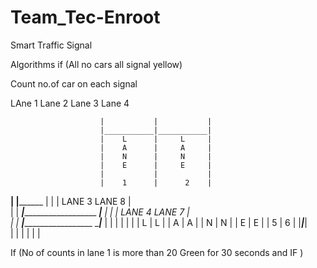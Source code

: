 # Team_Tec-Enroot
Smart Traffic Signal

Algorithms
 if (All no cars all signal yellow)

Count  no.of  car on each signal

LAne 1 
Lane 2
Lane 3
Lane 4


                        |           |           |
                        |___________|___________|
                        |    L      |     L     |
                        |    A      |     A     |
                        |    N      |     N     |
                        |    E      |     E     |
                        |           |           |
                        |    1      |      2    |
________________________|                       |______________________________
   |                                                             |
   | LANE 3                                           LANE 8     |   
   |                                                             |
___|_____________________                         _______________|______________
   |                                                             |
   |  LANE 4                                           LANE 7    |         
   |                                                             |
___|_____________________                        ________________|_______________
                        |           |           |
                        |           |           |
                        |    L      |    L      |
                        |    A      |    A      |
                        |    N      |    N      |
                        |    E      |    E      |
                        |    5      |    6      |
                        |___________|___________|  
                        |           |           |
                        |           |           |


If (No of counts in lane 1 is more than 20 Green for 30 seconds and IF )